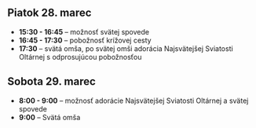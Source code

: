 <!-- title: "24 Hodín pre Pána: 28.-29. marec 2025" -->
<!-- date: "2025-03-23" -->


## Piatok 28. marec

- **15:30 - 16:45** – možnosť svätej spovede
- **16:45 - 17:30** – pobožnosť krížovej cesty
- **17:30** – svätá omša, po svätej omši adorácia Najsvätejšej Sviatosti Oltárnej s odprosujúcou pobožnosťou


## Sobota 29. marec

- **8:00 - 9:00** – možnosť adorácie Najsvätejšej Sviatosti Oltárnej a svätej spovede
- **9:00** – Svätá omša
